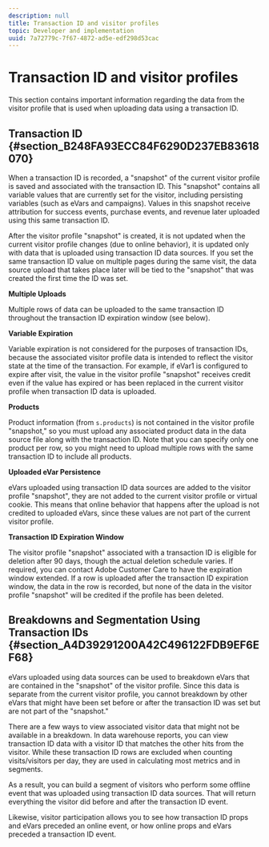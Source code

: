 ```yaml
---
description: null
title: Transaction ID and visitor profiles
topic: Developer and implementation
uuid: 7a72779c-7f67-4872-ad5e-edf298d53cac
---
```


# Transaction ID and visitor profiles

This section contains important information regarding the data from the visitor profile that is used when uploading data using a transaction ID.

## Transaction ID {#section_B248FA93ECC84F6290D237EB83618070}

When a transaction ID is recorded, a "snapshot" of the current visitor profile is saved and associated with the transaction ID. This "snapshot" contains all variable values that are currently set for the visitor, including persisting variables (such as eVars and campaigns). Values in this snapshot receive attribution for success events, purchase events, and revenue later uploaded using this same transaction ID.

After the visitor profile "snapshot" is created, it is not updated when the current visitor profile changes (due to online behavior), it is updated only with data that is uploaded using transaction ID data sources. If you set the same transaction ID value on multiple pages during the same visit, the data source upload that takes place later will be tied to the "snapshot" that was created the first time the ID was set.

**Multiple Uploads**

Multiple rows of data can be uploaded to the same transaction ID throughout the transaction ID expiration window (see below).

**Variable Expiration**

Variable expiration is not considered for the purposes of transaction IDs, because the associated visitor profile data is intended to reflect the visitor state at the time of the transaction. For example, if eVar1 is configured to expire after visit, the value in the visitor profile "snapshot" receives credit even if the value has expired or has been replaced in the current visitor profile when transaction ID data is uploaded.

**Products**

Product information (from `s.products`) is not contained in the visitor profile "snapshot," so you must upload any associated product data in the data source file along with the transaction ID. Note that you can specify only one product per row, so you might need to upload multiple rows with the same transaction ID to include all products.

**Uploaded eVar Persistence**

eVars uploaded using transaction ID data sources are added to the visitor profile "snapshot", they are not added to the current visitor profile or virtual cookie. This means that online behavior that happens after the upload is not credited to uploaded eVars, since these values are not part of the current visitor profile.

**Transaction ID Expiration Window**

The visitor profile "snapshot" associated with a transaction ID is eligible for deletion after 90 days, though the actual deletion schedule varies. If required, you can contact Adobe Customer Care to have the expiration window extended. If a row is uploaded after the transaction ID expiration window, the data in the row is recorded, but none of the data in the visitor profile "snapshot" will be credited if the profile has been deleted.

## Breakdowns and Segmentation Using Transaction IDs {#section_A4D39291200A42C496122FDB9EF6EF68}

eVars uploaded using data sources can be used to breakdown eVars that are contained in the "snapshot" of the visitor profile. Since this data is separate from the current visitor profile, you cannot breakdown by other eVars that might have been set before or after the transaction ID was set but are not part of the "snapshot."

There are a few ways to view associated visitor data that might not be available in a breakdown. In data warehouse reports, you can view transaction ID data with a visitor ID that matches the other hits from the visitor. While these transaction ID rows are excluded when counting visits/visitors per day, they are used in calculating most metrics and in segments.

As a result, you can build a segment of visitors who perform some offline event that was uploaded using transaction ID data sources. That will return everything the visitor did before and after the transaction ID event.

Likewise, visitor participation allows you to see how transaction ID props and eVars preceded an online event, or how online props and eVars preceded a transaction ID event.
